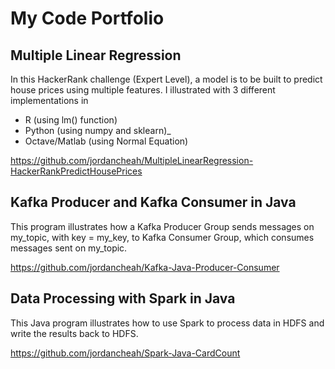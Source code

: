 # My Code Portfolio

## Multiple Linear Regression

In this HackerRank challenge (Expert Level), a model is to be built to predict house prices using multiple features.  I illustrated with 3 different implementations in 
* R (using lm() function)
* Python (using numpy and sklearn)_
* Octave/Matlab (using Normal Equation)

https://github.com/jordancheah/MultipleLinearRegression-HackerRankPredictHousePrices

## Kafka Producer and Kafka Consumer in Java

This program illustrates how a Kafka Producer Group sends messages on my_topic, with key = my_key, to Kafka Consumer Group, which consumes messages sent on my_topic.

https://github.com/jordancheah/Kafka-Java-Producer-Consumer

## Data Processing with Spark in Java

This Java program illustrates how to use Spark to process data in HDFS and write the results back to HDFS.

https://github.com/jordancheah/Spark-Java-CardCount




